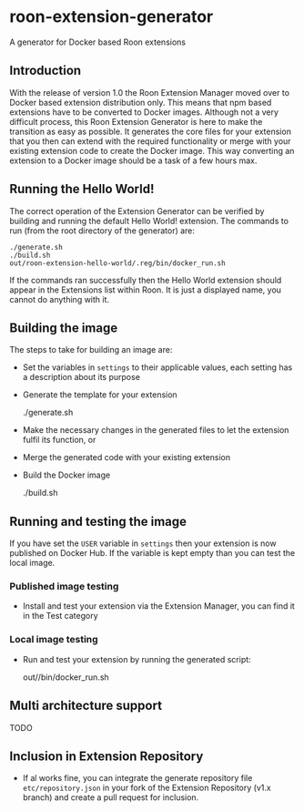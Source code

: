 # roon-extension-generator
A generator for Docker based Roon extensions

## Introduction
With the release of version 1.0 the Roon Extension Manager moved over to Docker based extension distribution only. This means that npm based extensions have to be converted to Docker images. Although not a very difficult process, this Roon Extension Generator is here to make the transition as easy as possible. It generates the core files for your extension that you then can extend with the required functionality or merge with your existing extension code to create the Docker image. This way converting an extension to a Docker image should be a task of a few hours max.

## Running the Hello World!
The correct operation of the Extension Generator can be verified by building and running the default Hello World! extension. The commands to run (from the root directory of the generator) are:

```shell
./generate.sh
./build.sh
out/roon-extension-hello-world/.reg/bin/docker_run.sh
```
If the commands ran successfully then the Hello World extension should appear in the Extensions list within Roon. It is just a displayed name, you cannot do anything with it.

## Building the image
The steps to take for building an image are:

* Set the variables in `settings` to their applicable values, each setting has a description about its purpose

* Generate the template for your extension

    ./generate.sh

* Make the necessary changes in the generated files to let the extension fulfil its function, or

* Merge the generated code with your existing extension

* Build the Docker image

    ./build.sh

## Running and testing the image
If you have set the `USER` variable in `settings` then your extension is now published on Docker Hub. If the variable is kept empty than you can test the local image.

### Published image testing
* Install and test your extension via the Extension Manager, you can find it in the Test category

### Local image testing
* Run and test your extension by running the generated script:

    out/<extension name>/bin/docker_run.sh

## Multi architecture support
TODO

## Inclusion in Extension Repository
* If al works fine, you can integrate the generate repository file `etc/repository.json` in your fork of the Extension Repository (v1.x branch) and create a pull request for inclusion.
